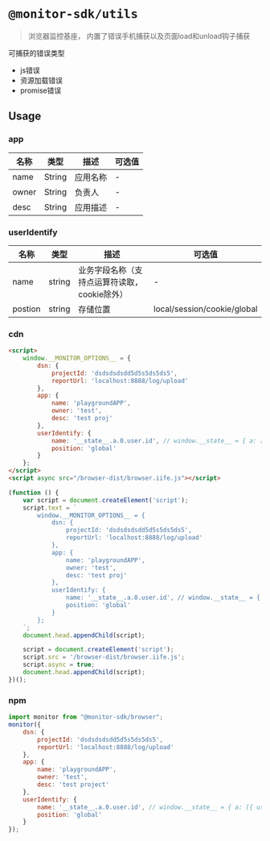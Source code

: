 # `@monitor-sdk/utils`

> 浏览器监控基座， 内置了错误手机捕获以及页面load和unload钩子捕获

可捕获的错误类型

- js错误
- 资源加载错误
- promise错误


## Usage


### app

|名称|类型|描述|可选值|
|-|-|-|-|
|name|String|应用名称|-|
|owner|String|负责人|-|
|desc|String|应用描述|-|

### userIdentify

|名称|类型|描述|可选值|
|-|-|-|-|
|name|string|业务字段名称（支持点运算符读取，cookie除外）|-|
|postion|string|存储位置|local/session/cookie/global|

### cdn

```html
<script>
    window.__MONITOR_OPTIONS__ = {
        dsn: {
            projectId: 'dsdsdsdsdd5d5s5ds5ds5',
            reportUrl: 'localhost:8888/log/upload'
        },
        app: {
            name: 'playgroundAPP',
            owner: 'test',
            desc: 'test proj'
        },
        userIdentify: {
            name: '__state__.a.0.user.id', // window.__state__ = { a: [{ user: { id:'123' } }] }
            position: 'global'
        }
    };
</script>
<script async src="/browser-dist/browser.iife.js"></script>
```


```js
(function () {
    var script = document.createElement('script');
    script.text = `
        window.__MONITOR_OPTIONS__ = {
            dsn: {
                projectId: 'dsdsdsdsdd5d5s5ds5ds5',
                reportUrl: 'localhost:8888/log/upload'
            },
            app: {
                name: 'playgroundAPP',
                owner: 'test',
                desc: 'test proj'
            },
            userIdentify: {
                name: '__state__.a.0.user.id', // window.__state__ = { a: [{ user: { id:'123' } }] }
                position: 'global'
            }
        };
    `;
    document.head.appendChild(script);

    script = document.createElement('script');
    script.src = '/browser-dist/browser.iife.js';
    script.async = true;
    document.head.appendChild(script);
})();
```

### npm

```js
import monitor from "@monitor-sdk/browser";
monitor({
    dsn: {
        projectId: 'dsdsdsdsdd5d5s5ds5ds5',
        reportUrl: 'localhost:8888/log/upload'
    },
    app: {
        name: 'playgroundAPP',
        owner: 'test',
        desc: 'test project'
    },
    userIdentify: {
        name: '__state__.a.0.user.id', // window.__state__ = { a: [{ user: { id:'123' } }] }
        position: 'global'
    }
});
```